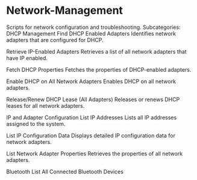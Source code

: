 # Network-Management
Scripts for network configuration and troubleshooting.
Subcategories:
DHCP Management
Find DHCP Enabled Adapters
Identifies network adapters that are configured for DHCP.

Retrieve IP-Enabled Adapters
Retrieves a list of all network adapters that have IP enabled.

Fetch DHCP Properties
Fetches the properties of DHCP-enabled adapters.

Enable DHCP on All Network Adapters
Enables DHCP on all network adapters.

Release/Renew DHCP Lease (All Adapters)
Releases or renews DHCP leases for all network adapters.

IP and Adapter Configuration
List IP Addresses
Lists all IP addresses assigned to the system.

List IP Configuration Data
Displays detailed IP configuration data for network adapters.

List Network Adapter Properties
Retrieves the properties of all network adapters.

Bluetooth
List All Connected Bluetooth Devices
